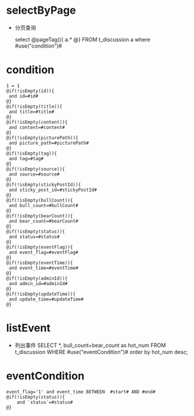 selectByPage
===
* 分页查询

    select
    @pageTag(){
       a.*
    @} 
    FROM  t_discussion a
    where #use("condition")#

condition
===
    1 = 1
    @if(!isEmpty(id)){
     and id=#id#
    @}
    @if(!isEmpty(title)){
     and title=#title#
    @}
    @if(!isEmpty(content)){
     and content=#content#
    @}
    @if(!isEmpty(picturePath)){
     and picture_path=#picturePath#
    @}
    @if(!isEmpty(tag)){
     and tag=#tag#
    @}
    @if(!isEmpty(source)){
     and source=#source#
    @}
    @if(!isEmpty(stickyPostId)){
     and sticky_post_id=#stickyPostId#
    @}
    @if(!isEmpty(bullCount)){
     and bull_count=#bullCount#
    @}
    @if(!isEmpty(bearCount)){
     and bear_count=#bearCount#
    @}
    @if(!isEmpty(status)){
     and status=#status#
    @}
    @if(!isEmpty(eventFlag)){
     and event_flag=#eventFlag#
    @}
    @if(!isEmpty(eventTime)){
     and event_time=#eventTime#
    @}
    @if(!isEmpty(adminId)){
     and admin_id=#adminId#
    @}
    @if(!isEmpty(updateTime)){
     and update_time=#updateTime#
    @}

listEvent
===
* 列出事件
    SELECT *, bull_count+bear_count as hot_num FROM t_discussion WHERE #use("eventCondition")# order by hot_num desc;
    
eventCondition
===
    event_flag='1' and event_time BETWEEN  #start# AND #end#
    @if(!isEmpty(status)){
        and `status`=#status#
    @}
    
